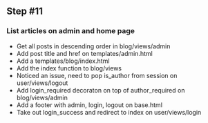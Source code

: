 ## Step #11

### List articles on admin and home page
- Get all posts in descending order in blog/views/admin
- Add post title and href on templates/admin.html
- Add a templates/blog/index.html
- Add the index function to blog/views
- Noticed an issue, need to pop is_author from session on user/views/logout
- Add login_required decoraton on top of author_required on blog/views/admin
- Add a footer with admin, login, logout on base.html
- Take out login_success and redirect to index on user/views/login
